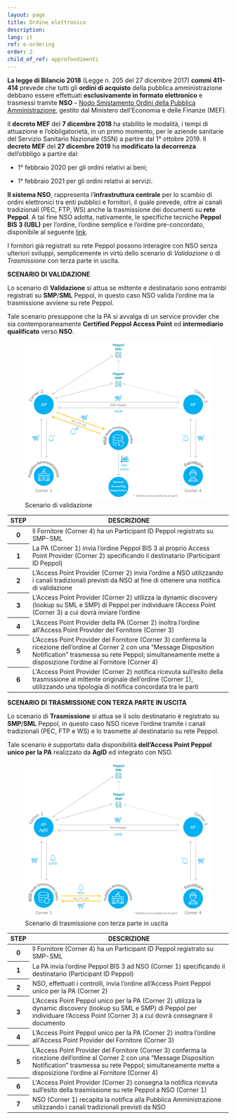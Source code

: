 ```yaml
---
layout: page
title: Ordine elettronico
description:
lang: it
ref: e-ordering
order: 2
child_of_ref: approfondimenti
---
```


**La legge di Bilancio 2018** (Legge n. 205 del 27 dicembre 2017) **commi
411-414** prevede che tutti gli **ordini di acquisto** della pubblica
amministrazione debbano essere effettuati **esclusivamente in formato
elettronico** e trasmessi tramite **NSO** – [Nodo Smistamento Ordini della
Pubblica
Amministrazione](http://www.rgs.mef.gov.it/VERSIONE-I/e_government/amministrazioni_pubbliche/acquisti_pubblici_in_rete_apir/nodo_di_smistamento_degli_ordini_di_acquisto_delle_amministrazioni_pubbliche_nso/),
gestito dal Ministero dell’Economia e delle Finanze (MEF).

Il **decreto MEF** del **7 dicembre 2018** ha stabilito le modalità, i tempi di
attuazione e l’obbligatorietà, in un primo momento, per le aziende sanitarie del
Servizio Sanitario Nazionale (SSN) a partire dal 1° ottobre 2019. Il **decreto
MEF** del **27 dicembre 2019** ha **modificato la decorrenza** dell’obbligo a
partire dal:

-   1° febbraio 2020 per gli ordini relativi ai beni;

-   1° febbraio 2021 per gli ordini relativi ai servizi.

**Il sistema NSO**, rappresenta l’**infrastruttura centrale** per lo scambio di
ordini elettronici tra enti pubblici e fornitori, il quale prevede, oltre ai
canali tradizionali (PEC, FTP, WS) anche la trasmissione dei documenti su **rete
Peppol**. A tal fine NSO adotta, nativamente, le specifiche tecniche **Peppol
BIS 3 (UBL)** per l’ordine, l’ordine semplice e l’ordine pre-concordato,
disponibile al seguente [link](https://notier.regione.emilia-romagna.it/docs/).

I fornitori già registrati su rete Peppol possono interagire con NSO senza
ulteriori sviluppi, semplicemente in virtù dello scenario di *Validazione* o di
*Trasmissione* con terza parte in uscita.

**SCENARIO DI VALIDAZIONE**

Lo scenario di **Validazione** si attua se mittente e destinatario sono entrambi
registrati su **SMP**/**SML** Peppol, in questo caso NSO valida l’ordine ma la
trasmissione avviene su rete Peppol.

Tale scenario presuppone che la PA si avvalga di un service provider che sia
contemporaneamente **Certified Peppol Access Point** ed **intermediario
qualificato** verso **NSO**.

<figure class="figure">
  <img src="/assets/images/e-ordering-1.png" class="figure-img img-fluid rounded" alt="Scenario di validazione">
  <figcaption class="figure-caption">Scenario di validazione</figcaption>
</figure>

<table class="table table-striped">
  <thead>
    <tr>
      <th scope="col">STEP</th>
      <th scope="col">DESCRIZIONE</th>
    </tr>
  </thead>
  <tbody>
    <tr>
      <th scope="row">0</th>
      <td>Il Fornitore (Corner 4) ha un Participant ID Peppol registrato su SMP-SML</td>
    </tr>
    <tr>
      <th scope="row">1</th>
      <td>La PA (Corner 1) invia l’ordine Peppol BIS 3 al proprio Access Point Provider (Corner 2) specificando il destinatario (Participant ID Peppol)</td>
    </tr>
    <tr>
      <th scope="row">2</th>
      <td>L’Access Point Provider (Corner 2) invia l’ordine a NSO utilizzando i canali tradizionali previsti da NSO al fine di ottenere una notifica di validazione</td>
    </tr>
    <tr>
      <th scope="row">3</th>
      <td>L'Access Point Provider (Corner 2) utilizza la dynamic discovery (lookup su SML e SMP) di Peppol per individuare l’Access Point (Corner 3) a cui dovrà inviare l’ordine</td>
    </tr>
    <tr>
      <th scope="row">4</th>
      <td>L’Access Point Provider della PA (Corner 2) inoltra l’ordine all'Access Point Provider del Fornitore (Corner 3)</td>
    </tr>
    <tr>
      <th scope="row">5</th>
      <td>L’Access Point Provider del Fornitore (Corner 3) conferma la ricezione dell’ordine al Corner 2 con una “Message Disposition Notification” trasmessa su rete Peppol; simultaneamente mette a disposizione l’ordine al Fornitore (Corner 4)</td>
    </tr>
    <tr>
      <th scope="row">6</th>
      <td>L'Access Point Provider (Corner 2) notifica ricevuta sull’esito della trasmissione al mittente originale dell’ordine (Corner 1), utilizzando una tipologia di notifica concordata tra le parti</td>
    </tr>
  </tbody>
</table>

**SCENARIO DI TRASMISSIONE CON TERZA PARTE IN USCITA**

Lo scenario di **Trasmissione** si attua se il solo destinatario è registrato su
**SMP**/**SML** Peppol, in questo caso NSO riceve l’ordine tramite i canali
tradizionali (PEC, FTP e WS) e lo trasmette al destinatario su rete Peppol.

Tale scenario è supportato dalla disponibilità **dell’Access Point Peppol unico
per la PA** realizzato da **AgID** ed integrato con NSO.

<figure class="figure">
  <img src="/assets/images/e-ordering-2.png" class="figure-img img-fluid rounded" alt="Scenario di trasmissione con terza parte in uscita">
  <figcaption class="figure-caption">Scenario di trasmissione con terza parte in uscita</figcaption>
</figure>

<table class="table table-striped">
  <thead>
    <tr>
      <th scope="col">STEP</th>
      <th scope="col">DESCRIZIONE</th>
    </tr>
  </thead>
  <tbody>
    <tr>
      <th scope="row">0</th>
      <td>Il Fornitore (Corner 4) ha un Participant ID Peppol registrato su SMP-SML</td>
    </tr>
    <tr>
      <th scope="row">1</th>
      <td>La PA invia l’ordine Peppol BIS 3 ad NSO (Corner 1) specificando il destinatario (Participant ID Peppol)</td>
    </tr>
    <tr>
      <th scope="row">2</th>
      <td>NSO, effettuati i controlli, invia l’ordine all’Access Point Peppol unico per la PA (Corner 2)</td>
    </tr>
    <tr>
      <th scope="row">3</th>
      <td>L’Access Point Peppol unico per la PA (Corner 2) utilizza la dynamic discovery (lookup su SML e SMP) di Peppol per individuare l’Access Point (Corner 3) a cui dovrà consegnare il documento</td>
    </tr>
    <tr>
      <th scope="row">4</th>
      <td>L’Access Point Peppol unico per la PA (Corner 2) inoltra l’ordine all'Access Point Provider del Fornitore (Corner 3)</td>
    </tr>
    <tr>
      <th scope="row">5</th>
      <td>L’Access Point Provider del Fornitore (Corner 3) conferma la ricezione dell’ordine al Corner 2 con una “Message Disposition Notification” trasmessa su rete Peppol; simultaneamente mette a disposizione l’ordine al Fornitore (Corner 4)</td>
    </tr>
    <tr>
      <th scope="row">6</th>
      <td>L'Access Point Provider (Corner 2) consegna la notifica ricevuta sull’esito della trasmissione su rete Peppol a NSO (Corner 1)</td>
    </tr>
    <tr>
      <th scope="row">7</th>
      <td>NSO (Corner 1) recapita la notifica alla Pubblica Amministrazione utilizzando i canali tradizionali previsti da NSO</td>
    </tr>
  </tbody>
</table>
